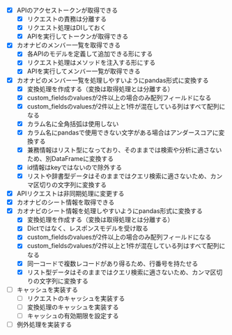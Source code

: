 - [x] APIのアクセストークンが取得できる
    - [x] リクエストの責務は分離する
    - [x] リクエスト処理はDIしておく
    - [x] APIを実行してトークンが取得できる
- [x] カオナビのメンバー一覧を取得できる
    - [x] 各APIのモデルを定義して追加できる形にする
    - [x] リクエスト処理はメソッドを注入する形にする
    - [x] APIを実行してメンバー一覧が取得できる
- [x] カオナビのメンバー一覧を処理しやすいようにpandas形式に変換する
    - [x] 変換処理を作成する（変換は取得処理とは分離する）
    - [x] custom_fieldsのvaluesが2件以上の場合のみ配列フィールドになる
    - [x] custom_fieldsのvaluesが2件以上と1件が混在している列はすべて配列になる
    - [x] カラム名に全角括弧は使用しない
    - [x] カラム名にpandasで使用できない文字がある場合はアンダースコアに変換する
    - [x] 兼務情報はリスト型になっており、そのままでは検索や分析に適さないため、別DataFrameに変換する
    - [x] id情報はkeyではないので除外する
    - [x] リストや辞書型データはそのままではクエリ検索に適さないため、カンマ区切りの文字列に変換する
- [x] APIリクエストは非同期処理に変更する
- [x] カオナビのシート情報を取得できる
- [x] カオナビのシート情報を処理しやすいようにpandas形式に変換する
    - [x] 変換処理を作成する（変換は取得処理とは分離する）
    - [x] Dictではなく、レスポンスモデルを受け取る
    - [x] custom_fieldsのvaluesが2件以上の場合のみ配列フィールドになる
    - [x] custom_fieldsのvaluesが2件以上と1件が混在している列はすべて配列になる
    - [x] 同一コードで複数レコードがあり得るため、行番号を持たせる
    - [x] リスト型データはそのままではクエリ検索に適さないため、カンマ区切りの文字列に変換する
- [ ] キャッシュを実装する
    - [ ] リクエストのキャッシュを実装する
    - [ ] 変換処理のキャッシュを実装する
    - [ ] キャッシュの有効期限を設定する
- [ ] 例外処理を実装する
